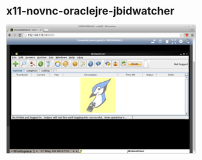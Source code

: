 # x11-novnc-oraclejre-jbidwatcher

![](https://github.com/toastie89/x11-novnc-oraclejre-jbidwatcher/blob/master/jbidwatcher_docker.png)
